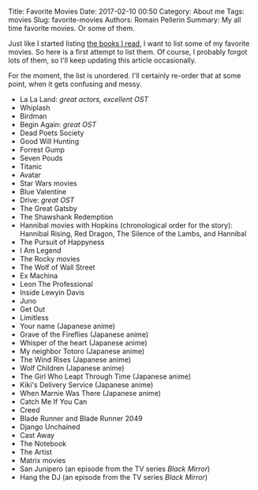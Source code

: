 Title: Favorite Movies 
Date: 2017-02-10 00:50
Category: About me
Tags: movies
Slug: favorite-movies
Authors: Romain Pellerin
Summary: My all time favorite movies. Or some of them.

Just like I started listing [the books I read]({filename}/books.md), I want to list some of my favorite movies. So here is a first attempt to list them. Of course, I probably forgot lots of them, so I'll keep updating this article occasionally.

For the moment, the list is unordered. I'll certainly re-order that at some point, when it gets confusing and messy.

- La La Land: *great actors, excellent OST*
- Whiplash
- Birdman
- Begin Again: *great OST*
- Dead Poets Society
- Good Will Hunting
- Forrest Gump
- Seven Pouds
- Titanic
- Avatar
- Star Wars movies
- Blue Valentine
- Drive: *great OST*
- The Great Gatsby
- The Shawshank Redemption
- Hannibal movies with Hopkins (chronological order for the story): Hannibal Rising, Red Dragon, The Silence of the Lambs, and Hannibal
- The Pursuit of Happyness
- I Am Legend
- The Rocky movies
- The Wolf of Wall Street
- Ex Machina
- Leon The Professional
- Inside Lewyin Davis
- Juno
- Get Out
- Limitless
- Your name (Japanese anime)
- Grave of the Fireflies (Japanese anime)
- Whisper of the heart (Japanese anime)
- My neighbor Totoro (Japanese anime)
- The Wind Rises (Japanese anime)
- Wolf Children (Japanese anime)
- The Girl Who Leapt Through Time (Japanese anime)
- Kiki's Delivery Service (Japanese anime)
- When Marnie Was There (Japanese anime)
- Catch Me If You Can
- Creed
- Blade Runner and Blade Runner 2049
- Django Unchained
- Cast Away
- The Notebook
- The Artist
- Matrix movies
- San Junipero (an episode from the TV series *Black Mirror*)
- Hang the DJ (an episode from the TV series *Black Mirror*)
